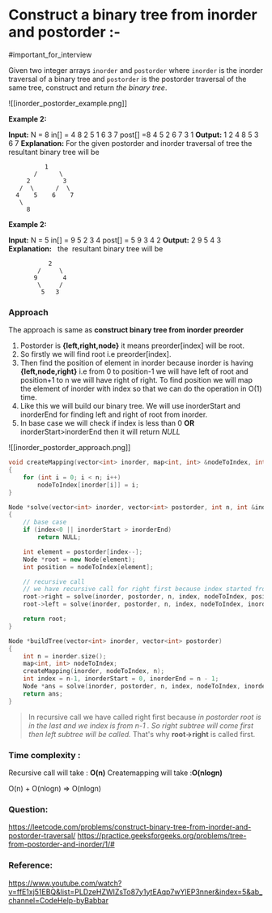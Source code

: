 # Construct a binary tree from inorder and postorder :-

#important_for_interview

Given two integer arrays `inorder` and `postorder` where `inorder` is the inorder traversal of a binary tree and `postorder` is the postorder traversal of the same tree, construct and return *the binary tree*.

![[inorder_postorder_example.png]]

**Example 2:**

**Input:**
N = 8
in[] = 4 8 2 5 1 6 3 7
post[] =8 4 5 2 6 7 3 1
**Output:** 1 2 4 8 5 3 6 7
**Explanation:** For the given postorder and
inorder traversal of tree the  resultant
binary tree will be

```
          1
       /      \
     2         3
   /  \      /  \
  4    5    6    7
   \
     8
```

**Example 2:**

**Input:**
N = 5
in[] = 9 5 2 3 4
post[] = 5 9 3 4 2
**Output:** 2 9 5 4 3
**Explanation:**  
the  resultant binary tree will be

```
           2
        /     \
       9       4
        \     /
         5   3
```

### Approach

The approach is same as **construct binary tree from inorder preorder**

1. Postorder is **{left,right,node}** it means preorder[index] will be root.
2. So firstly we will find root i.e preorder[index].
3. Then find the position of element in inorder because inorder is having **{left,node,right}** i.e from 0 to position-1 we will have left of root and
   position+1 to n we will have right of right.
   To find position we will map the element of inorder with index so that we can do the operation in O(1) time.
4. Like this we will build our binary tree. We will use inorderStart and inorderEnd for finding left and right of root from inorder.
5. In base case we will check if index is less than 0 **OR** inorderStart>inorderEnd then it will return _NULL_

![[inorder_postorder_approach.png]]

```cpp
void createMapping(vector<int> inorder, map<int, int> &nodeToIndex, int n)
{
    for (int i = 0; i < n; i++)
        nodeToIndex[inorder[i]] = i;
}

Node *solve(vector<int> inorder, vector<int> postorder, int n, int &index, map<int, int> &nodeToIndex, int inorderStart, int inorderEnd)
{
    // base case
    if (index<0 || inorderStart > inorderEnd)
        return NULL;

    int element = postorder[index--];
    Node *root = new Node(element);
    int position = nodeToIndex[element];

    // recursive call
    // we have recursive call for right first because index started from end
    root->right = solve(inorder, postorder, n, index, nodeToIndex, position + 1, inorderEnd);
    root->left = solve(inorder, postorder, n, index, nodeToIndex, inorderStart, position - 1);

    return root;
}

Node *buildTree(vector<int> inorder, vector<int> postorder)
{
    int n = inorder.size();
    map<int, int> nodeToIndex;
    createMapping(inorder, nodeToIndex, n);
    int index = n-1, inorderStart = 0, inorderEnd = n - 1;
    Node *ans = solve(inorder, postorder, n, index, nodeToIndex, inorderStart, inorderEnd);
    return ans;
}
```

> In recursive call we have called right first because _in postorder root is in the last and we index is from n-1 . So right subtree will come first then left subtree will be called._
> That's why **root->right** is called first.

### Time complexity :

Recursive call will take : **O(n)**
Createmapping will take :**O(nlogn)**

O(n) + O(nlogn) => O(nlogn)

### Question:

https://leetcode.com/problems/construct-binary-tree-from-inorder-and-postorder-traversal/
https://practice.geeksforgeeks.org/problems/tree-from-postorder-and-inorder/1/#

### Reference:

https://www.youtube.com/watch?v=ffE1xj51EBQ&list=PLDzeHZWIZsTo87y1ytEAqp7wYlEP3nner&index=5&ab_channel=CodeHelp-byBabbar
